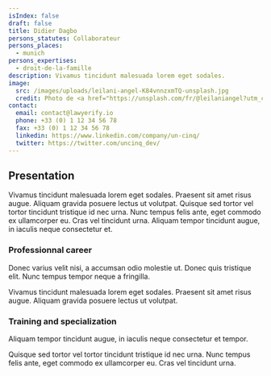 ```yaml
---
isIndex: false
draft: false
title: Didier Dagbo
persons_statutes: Collaborateur
persons_places:
  - munich
persons_expertises:
  - droit-de-la-famille
description: Vivamus tincidunt malesuada lorem eget sodales.
image:
  src: /images/uploads/leilani-angel-K84vnnzxmTQ-unsplash.jpg
  credit: Photo de <a href="https://unsplash.com/fr/@leilaniangel?utm_content=creditCopyText&utm_medium=referral&utm_source=unsplash">Leilani Angel</a> sur <a href="https://unsplash.com/fr/photos/homme-portant-des-lunettes-K84vnnzxmTQ?utm_content=creditCopyText&utm_medium=referral&utm_source=unsplash">Unsplash</a>
contact:
  email: contact@lawyerify.io
  phone: +33 (0) 1 12 34 56 78
  fax: +33 (0) 1 12 34 56 78
  linkedin: https://www.linkedin.com/company/un-cinq/
  twitter: https://twitter.com/uncinq_dev/
---
```

## Presentation 

Vivamus tincidunt malesuada lorem eget sodales. Praesent sit amet risus augue. Aliquam gravida posuere lectus ut volutpat. Quisque sed tortor vel tortor tincidunt tristique id nec urna. Nunc tempus felis ante, eget commodo ex ullamcorper eu. Cras vel tincidunt urna. Aliquam tempor tincidunt augue, in iaculis neque consectetur et.

### Professionnal career

Donec varius velit nisi, a accumsan odio molestie ut. Donec quis tristique elit. Nunc tempus tempor neque a fringilla.

Vivamus tincidunt malesuada lorem eget sodales. Praesent sit amet risus augue. Aliquam gravida posuere lectus ut volutpat. 

### Training and specialization

Aliquam tempor tincidunt augue, in iaculis neque consectetur et tempor.

Quisque sed tortor vel tortor tincidunt tristique id nec urna. Nunc tempus felis ante, eget commodo ex ullamcorper eu. Cras vel tincidunt urna. 